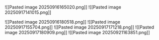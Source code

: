 ![[Pasted image 20250916165020.png]]
![[Pasted image 20250917141015.png]]

![[Pasted image 20250916180518.png]]
![[Pasted image 20250917155704.png]]
![[Pasted image 20250917171218.png]]
![[Pasted image 20250917180909.png]]
![[Pasted image 20250921163851.png]]